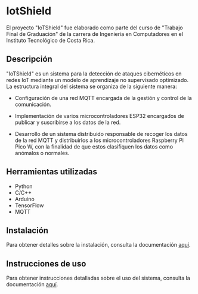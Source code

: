 # IotShield

El proyecto "IoTShield" fue elaborado como parte del curso de "Trabajo Final de Graduación" de la carrera de Ingeniería en Computadores en el Instituto Tecnológico de Costa Rica.

## Descripción

"IoTShield" es un sistema para la detección de ataques cibernéticos en redes IoT mediante un modelo de aprendizaje no supervisado optimizado.
La estructura integral del sistema se organiza de la siguiente manera:

- Configuración de una red MQTT encargada de la gestión y control de la comunicación.

- Implementación de varios microcontroladores ESP32 encargados de publicar y suscribirse a los datos de la red.

- Desarrollo de un sistema distribuido responsable de recoger los datos de la red MQTT y distribuirlos a los microcontroladores Raspberry Pi Pico W, con la finalidad de que estos clasifiquen los datos como anómalos o normales.

## Herramientas utilizadas

-	Python
-	C/C++
-	Arduino
-	TensorFlow
-	MQTT

## Instalación

Para obtener detalles sobre la instalación, consulta la documentación [aquí](https://www.google.com/?hl=es).

## Instrucciones de uso

Para obtener instrucciones detalladas sobre el uso del sistema, consulta la documentación [aquí](https://www.google.com/?hl=es).
